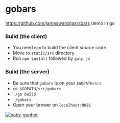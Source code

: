 gobars
======

https://github.com/jamesward/jaxrsbars demo in go

### Build (the client)
   * You need `npm` to build the client source code
   * Move to `static/src` directory
   * Run `npm install` followed by `gulp js`

### Build (the server)
  * Be sure that `gobars` is on your `$GOPATH/src`
  * `cd $GOPATH/src/gobars`
  * `./go build`
  * `./gobars`
  * Open your brower on `localhost:8081`



[![baby-gopher](https://raw2.github.com/drnic/babygopher-site/gh-pages/images/babygopher-badge.png)](http://www.babygopher.org)

